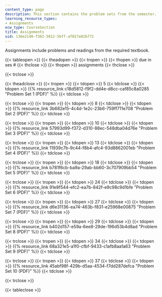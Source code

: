 ```yaml
---
content_type: page
description: This section contains the problem sets from the semester.
learning_resource_types:
- Assignments
ocw_type: CourseSection
title: Assignments
uid: 136e2140-f302-5012-5bff-af027e02b772
---
```


Assignments include problems and readings from the required textbook.

{{< tableopen >}}
{{< theadopen >}}
{{< tropen >}}
{{< thopen >}}
due in ses #
{{< thclose >}}
{{< thopen >}}
assignments
{{< thclose >}}

{{< trclose >}}

{{< theadclose >}}
{{< tropen >}}
{{< tdopen >}}
5
{{< tdclose >}}
{{< tdopen >}}
{{% resource_link c18d5812-f9f2-dd4e-d8cc-caf85c8a0285 "Problem Set 1 (PDF)" %}}
{{< tdclose >}}

{{< trclose >}}
{{< tropen >}}
{{< tdopen >}}
8
{{< tdclose >}}
{{< tdopen >}}
{{% resource_link 3b682e15-4c4d-1e2c-23b6-759ff711e708 "Problem Set 2 (PDF)" %}}
{{< tdclose >}}

{{< trclose >}}
{{< tropen >}}
{{< tdopen >}}
10
{{< tdclose >}}
{{< tdopen >}}
{{% resource_link 57993d99-f372-d310-88ec-548dba04d76e "Problem Set 3 (PDF)" %}}
{{< tdclose >}}

{{< trclose >}}
{{< tropen >}}
{{< tdopen >}}
13
{{< tdclose >}}
{{< tdopen >}}
{{% resource_link 11939c7b-9c44-f8b4-afc4-93d8862001eb "Problem Set 4 (PDF)" %}}
{{< tdclose >}}

{{< trclose >}}
{{< tropen >}}
{{< tdopen >}}
18
{{< tdclose >}}
{{< tdopen >}}
{{% resource_link b781f6cb-ba9a-29ab-bb60-3c707909bb54 "Problem Set 5 (PDF)" %}}
{{< tdclose >}}

{{< trclose >}}
{{< tropen >}}
{{< tdopen >}}
24
{{< tdclose >}}
{{< tdopen >}}
{{% resource_link 91e8f544-efc2-ea7b-842f-e9c98c9d1bfe "Problem Set 6 (PDF)" %}}
{{< tdclose >}}

{{< trclose >}}
{{< tropen >}}
{{< tdopen >}}
27
{{< tdclose >}}
{{< tdopen >}}
{{% resource_link d6e31136-ea74-463b-f831-e25968e00875 "Problem Set 7 (PDF)" %}}
{{< tdclose >}}

{{< trclose >}}
{{< tropen >}}
{{< tdopen >}}
29
{{< tdclose >}}
{{< tdopen >}}
{{% resource_link b402d157-e59a-6ee8-29de-196d53b4d8ad "Problem Set 8 (PDF)" %}}
{{< tdclose >}}

{{< trclose >}}
{{< tropen >}}
{{< tdopen >}}
34
{{< tdclose >}}
{{< tdopen >}}
{{% resource_link 68a321e5-a1f0-cfbf-9433-c1afb8aa1a63 "Problem Set 9 (PDF)" %}}
{{< tdclose >}}

{{< trclose >}}
{{< tropen >}}
{{< tdopen >}}
37
{{< tdclose >}}
{{< tdopen >}}
{{% resource_link 45abf98f-429b-d5aa-4534-f7dd287defca "Problem Set 10 (PDF)" %}}
{{< tdclose >}}

{{< trclose >}}

{{< tableclose >}}